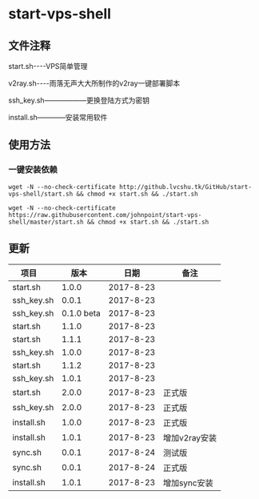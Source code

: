 # start-vps-shell #

## 文件注释 ##

start.sh----VPS简单管理

v2ray.sh----雨落无声大大所制作的v2ray一键部署脚本

ssh_key.sh——————更换登陆方式为密钥

install.sh————安装常用软件

## 使用方法 ##

### 一键安装依赖 ###

`wget -N --no-check-certificate http://github.lvcshu.tk/GitHub/start-vps-shell/start.sh && chmod +x start.sh && ./start.sh`

`wget -N --no-check-certificate https://raw.githubusercontent.com/johnpoint/start-vps-shell/master/start.sh && chmod +x start.sh && ./start.sh`

## 更新 ##
| 项目      | 版本    |  日期  |备注|
|--------|--------|--------|--------|
| start.sh   |1.0.0|2017-8-23||
|ssh_key.sh|0.0.1|2017-8-23||
|ssh_key.sh |0.1.0 beta|2017-8-23||
| start.sh   |1.1.0|2017-8-23||
| start.sh   |1.1.1|2017-8-23||
|ssh_key.sh |1.0.0|2017-8-23||
| start.sh   |1.1.2|2017-8-23||
|ssh_key.sh |1.0.1|2017-8-23||
| start.sh |2.0.0 |2017-8-23|正式版|
|ssh_key.sh |2.0.0|2017-8-23|正式版|
|install.sh |1.0.0|2017-8-23|正式版|
|install.sh |1.0.1|2017-8-23|增加v2ray安装|
|sync.sh |0.0.1|2017-8-24|测试版|
|sync.sh |0.0.1|2017-8-24|正式版|
|install.sh |1.0.1|2017-8-23|增加sync安装|
